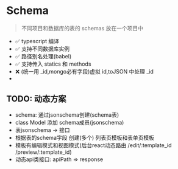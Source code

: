 # Schema
> 不同项目和数据库的表的 schemas 放在一个项目中

- ✅ typescript 编译
- ✅ 支持不同数据库实例
- ✅ 路径别名处理(babel)
- ✅ 支持传入 statics 和 methods
- ❌ (统一用 _id,mongo必有字段)虚拟 id,toJSON 中处理 _id
- 

## TODO: 动态方案
- schema: 通过jsonschema创建(schema表)
- class Model 添加 schema成员(jsonschema)
- 表jsonschema -> 接口
- 根据表的schema字段 创建(多个) 列表页模板和表单页模板
- 模板有编辑模式和视图模式(后台react动态路由 /edit/:template_id /preview/:template_id)
- 动态api类接口: apiPath => response